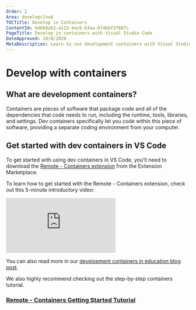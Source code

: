 ```yaml
---
Order: 2
Area: developcloud
TOCTitle: Develop in Containers
ContentId: bd6b0ab2-a115-4ac6-b3aa-674bbf2f687c
PageTitle: Develop in containers with Visual Studio Code
DateApproved: 10/8/2020
MetaDescription: Learn to use development containers with Visual Studio Code
---
```

# Develop with containers

## What are development containers?

Containers are pieces of software that package code and all of the dependencies that code needs to run, including the runtime, tools, libraries, and settings. Dev containers specifically let you code within this piece of software, providing a separate coding environment from your computer.

## Get started with dev containers in VS Code

To get started with using dev containers in VS Code, you'll need to download the [Remote - Containers extension](https://marketplace.visualstudio.com/items?itemName=ms-vscode-remote.remote-containers) from the Extension Marketplace.

To learn how to get started with the Remote - Containers extension, check out this 5-minute introductory video:

<iframe src="https://youtube.com/embed/Uvf2FVS1F8k?rel=0&amp;disablekb=0&amp;modestbranding=1&amp;showinfo=0" frameborder="0" allowfullscreen></iframe>

You can also read more in our [development containers in education blog post](https://code.visualstudio.com/blogs/2020/07/27/containers-edu).

We also highly recommend checking out the step-by-step containers tutorial.

### [Remote - Containers Getting Started Tutorial](https://code.visualstudio.com/docs/remote/containers-tutorial)